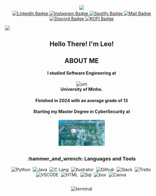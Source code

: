 <!--cat-->
<div id="header" align="center">
  <img src="https://media.giphy.com/media/WUlplcMpOCEmTGBtBW/giphy.gif" width="300"/>
</div>

<!--badges-->
<div id="badges" align="center">
  <a href="https://www.linkedin.com/in/leonardo-ara%C3%BAjo-freitas-734732228/">
    <img src="https://img.shields.io/badge/LinkedIn-blue?style=for-the-badge&logo=linkedin&logoColor=white" alt="LinkedIn Badge"/>
  </a>
  <a href="https://www.instagram.com/da.vinki2510">
    <img src="https://img.shields.io/badge/Instagram-E4405F?style=for-the-badge&logo=instagram&logoColor=white" alt="Instagram Badge"/>
  </a>
   <a href="https://open.spotify.com/user/melwwt1dl1y0m19x8k1c44eim?si=21e5df35ce034206&nd=1">
    <img src="https://img.shields.io/badge/Spotify-1DB954.svg?style=for-the-badge&logo=Spotify&logoColor=white" alt="Spotify Badge"/>
  </a>
  <a href="mailto: leonardo.freitas@engenheiros.pt" Send Email>
    <img src="https://img.shields.io/badge/Gmail-D14836?style=for-the-badge&logo=gmail&logoColor=white" alt="Mail Badge"/>
  </a>
   <a href="https://discord.com/users/624603785041281044">
    <img src="https://img.shields.io/badge/Discord-5865F2.svg?style=for-the-badge&logo=Discord&logoColor=white" alt="Discord Badge"/>
  </a>
   <a href="https://ko-fi.com/walker19">
    <img src="https://img.shields.io/badge/Ko--fi-F16061?style=for-the-badge&logo=ko-fi&logoColor=white" alt="KOFI Badge"/>
  </a>

</div>

![](https://hit.yhype.me/github/profile?user_id=62023102)

<!--intro-->
<div id = "intro "align="center">
<h2> Hello There! I'm Leo!</h2>
</div>

<!--ABOUT-->
<div id="about" align="center">
  <h2> ABOUT ME </h2>
  <h4> I studied Software Engineering at </h4>
  <img src="assets/img/um.png" alt="um" width="80" height="40" />
    <div id="Uni" align="center">
    <b>University of Minho.</b>
    <h4> Finished in 2024 with an average grade of 13 </h4>
    </div>
      <div id="fcup" align="center">
      <h4> Starting my Master Degree in CyberSecurity at </h4>
      <img src="assets/img/fcup_banner.png" alt="fcup" width="30%" height="30%"/>
      </div>
</div>
<p>
  
</p>
<h2>  </h2>
<p>
  
</p>
<!--tools-->
<div id="skills" align="center">
  <h3> 
    :hammer_and_wrench: Languages and Tools 
  </h3>
</div>

<p>

  
</p>

<div id="skills_badges" align="center">
  <img src="https://img.shields.io/badge/Python-FFD43B?style=for-the-badge&logo=python&logoColor=blue" title="Python" alt="Python"/>&nbsp;<!--Done-->
  <img src="https://img.shields.io/badge/java-%23ED8B00.svg?style=for-the-badge&logo=openjdk&logoColor=white" title="Java" alt="Java"/>&nbsp;<!--Done-->
  <img src="https://img.shields.io/badge/C-00599C?style=for-the-badge&logo=c&logoColor=white" title=" " alt="C Lang"/>&nbsp;<!--Done-->
  <img src="https://img.shields.io/badge/Adobe%20Illustrator-FF9A00?style=for-the-badge&logo=adobe%20illustrator&logoColor=white" title="Ilustrator" alt="Ilustrator"/>&nbsp;<!--Done-->
  <img src="https://img.shields.io/badge/GitHub-100000?style=for-the-badge&logo=github&logoColor=white" title="Github" alt="Github" />&nbsp;<!--Done-->
  <img src="https://img.shields.io/badge/Slack-4A154B?style=for-the-badge&logo=slack&logoColor=white" title="Slack" alt="Slack"/>&nbsp; <!--Done-->
  <img src="https://img.shields.io/badge/Trello-0052CC?style=for-the-badge&logo=trello&logoColor=white"  title="Trello" alt="Trello"/>&nbsp;<!--Done-->
  <img src="https://img.shields.io/badge/Visual_Studio_Code-0078D4?style=for-the-badge&logo=visual%20studio%20code&logoColor=white" title="VSCODE" alt="VSCODE"/>&nbsp;<!--Done-->
  <img src="https://img.shields.io/badge/HTML5-E34F26?style=for-the-badge&logo=html5&logoColor=white" title="HTML5" alt="HTML"/>&nbsp;<!--Done-->
  <img src="https://img.shields.io/badge/MySQL-005C84?style=for-the-badge&logo=mysql&logoColor=white" title="MySql" alt="Sql"/>&nbsp;<!--Done-->
  <img src="https://img.shields.io/badge/HackTheBox-111927?style=for-the-badge&logo=Hack%20The%20Box&logoColor=9FEF00" title="Hackthebox" alt="box"/>&nbsp;<!--Done-->
  <img src="https://img.shields.io/badge/Canva-%2300C4CC.svg?&style=for-the-badge&logo=Canva&logoColor=white" title="Canvas" alt="Canva"/>&nbsp;
  <h3></h3>
</div>

<p>
  
</p>
<h2>  </h2>
<p>
  
</p>


<div align="center">
  
<div id="terminal" align="center">
<img src="assets/img/train.gif" alt="terminal" width="100%" height="30%">
</div>
  
</div>

